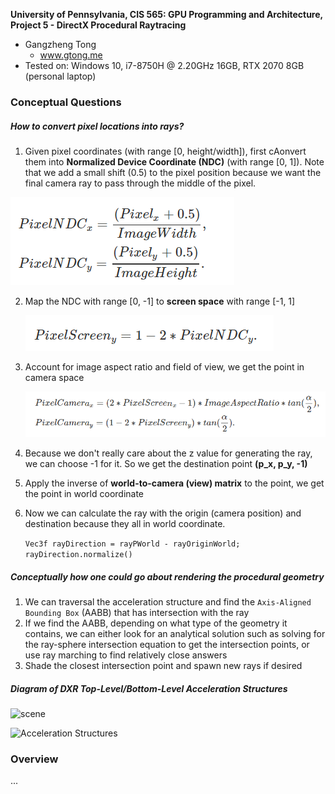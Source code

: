 **University of Pennsylvania, CIS 565: GPU Programming and Architecture,
Project 5 - DirectX Procedural Raytracing**

* Gangzheng Tong
  * www.gtong.me
* Tested on: Windows 10, i7-8750H @ 2.20GHz 16GB, RTX 2070 8GB (personal laptop)

### Conceptual Questions

##### How to convert pixel locations into rays?

1. Given pixel coordinates (with range [0, height/width]), first cAonvert them into **Normalized Device Coordinate (NDC)** (with range [0, 1]). Note that we add a small shift (0.5) to the pixel position because we want the final camera ray to pass through the middle of the pixel. 

![1571442329983](img/ndc_1.png)

2. Map the NDC with range [0, -1] to **screen space** with range [-1, 1]

   ![1571442329983](img/screen_space.png)

3. Account for image aspect ratio and field of view, we get the point in camera space

   ![1571442329983](img/camera_space.png)

4. Because we don't really care about the z value for generating the ray, we can choose -1 for it. So we get the destination point **(p_x, p_y, -1)**

5. Apply the inverse of **world-to-camera (view) matrix** to the point, we get the point in world coordinate

6. Now we can calculate the ray with the origin (camera position) and destination because they all in world coordinate.

   ```Vec3f rayDirection = rayPWorld - rayOriginWorld; ```
   ```rayDirection.normalize()```

   

##### Conceptually how one could go about rendering the procedural geometry

1. We can traversal the acceleration structure and find the  `Axis-Aligned Bounding Box` (AABB) that has intersection with the ray
2. If we find the AABB, depending on what type of the geometry it contains, we can either look for an analytical solution such as solving for the ray-sphere intersection equation to get the intersection points, or use ray marching to find relatively close answers
3. Shade the closest intersection point and spawn new rays if desired



##### Diagram of DXR Top-Level/Bottom-Level Acceleration Structures



![scene](images/scene.png)

![Acceleration Structures](img/as.png)



### Overview

...